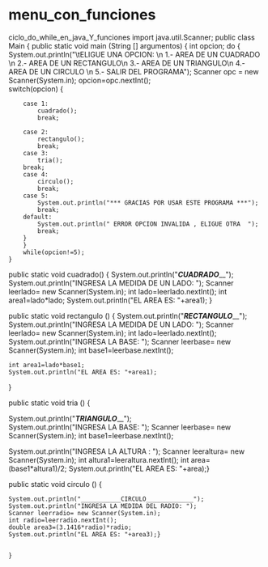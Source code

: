 # menu_con_funciones
ciclo_do_while_en_java_Y_funciones
import java.util.Scanner;
public class Main {
	public static void main (String [] argumentos) {
		int opcion;
		do {
		System.out.println("\tELIGUE UNA OPCION: \n 1.- AREA DE UN CUADRADO \n 2.- AREA DE UN RECTANGULO\n 3.- AREA DE UN TRIANGULO\n 4.- AREA DE UN CIRCULO \n 5.- SALIR DEL PROGRAMA");
		Scanner opc = new Scanner(System.in);
		opcion=opc.nextInt();		
		switch(opcion) {
    
		case 1:
			cuadrado();
			break;
			
		case 2: 
			rectangulo();
			break;
		case 3:
		    tria();
		break;
		case 4:
			circulo();
			break;
		case 5:
			System.out.println("*** GRACIAS POR USAR ESTE PROGRAMA ***");
			break;
		default:
			System.out.println(" ERROR OPCION INVALIDA , ELIGUE OTRA  ");
			break;	
		}
		}	
		while(opcion!=5);
	}
public static void cuadrado() {
	System.out.println("___________CUADRADO_____________");
	System.out.println("INGRESA LA MEDIDA DE UN LADO: ");
	Scanner leerlado= new Scanner(System.in);
	int lado=leerlado.nextInt();
	int area1=lado*lado;
	System.out.println("EL AREA ES: "+area1);
	}

public static void rectangulo () {
	System.out.println("___________RECTANGULO_____________");
	System.out.println("INGRESA LA MEDIDA DE UN LADO: ");
	Scanner leerlado= new Scanner(System.in);
	int lado=leerlado.nextInt();
	System.out.println("INGRESA LA BASE: ");
	Scanner leerbase= new Scanner(System.in);
	int base1=leerbase.nextInt();

	int area1=lado*base1;
	System.out.println("EL AREA ES: "+area1);
	
}


public static void tria () {
	

System.out.println("___________TRIANGULO_____________");	
System.out.println("INGRESA LA BASE: ");
Scanner leerbase= new Scanner(System.in);
int base1=leerbase.nextInt();

System.out.println("INGRESA LA ALTURA : ");
Scanner leeraltura= new Scanner(System.in);
int altura1=leeraltura.nextInt();
int area=(base1*altura1)/2;
System.out.println("EL AREA ES: "+area);}


public static void circulo () {
	
	System.out.println("___________CIRCULO_____________");
	System.out.println("INGRESA LA MEDIDA DEL RADIO: ");
	Scanner leerradio= new Scanner(System.in);
	int radio=leerradio.nextInt();
	double area3=(3.1416*radio)*radio;
	System.out.println("EL AREA ES: "+area3);}		
		
		
	}


